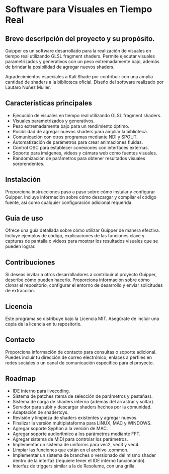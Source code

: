 #  Software para Visuales en Tiempo Real

## Breve descripción del proyecto y su propósito.

Guipper es un software desarrollado para la realización de visuales en tiempo real utilizando GLSL fragment shaders. Permite ejecutar visuales parametrizados y generativos con un peso extremadamente bajo, además de brindar la posibilidad de agregar nuevos shaders.

Agradecimientos especiales a Kali Shade por contribuir con una amplia cantidad de shaders a la biblioteca oficial.
Diseño del software realizado por Lautaro Nuñez Muller.

## Características principales
<ul>
  <li>Ejecución de visuales en tiempo real utilizando GLSL fragment shaders.</li>
  <li>Visuales parametrizados y generativos.</li>
  <li>Peso extremadamente bajo para un rendimiento óptimo.</li>
  <li>Posibilidad de agregar nuevos shaders para ampliar la biblioteca.</li>
  <li>Comunicación con otros programas mediante NDI y SPOUT.</li>
  <li>Automatización de parámetros para crear animaciones fluidas.</li>
  <li>Control OSC para establecer conexiones con interfaces externas.</li>
  <li>Soporte para imágenes, videos y cámara web como fuentes visuales.</li>
  <li>Randomización de parámetros para obtener resultados visuales sorprendentes.</li>
  
</ul>

## Instalación
Proporciona instrucciones paso a paso sobre cómo instalar y configurar Guipper. Incluye información sobre cómo descargar y compilar el código fuente, así como cualquier configuración adicional requerida.

## Guía de uso
Ofrece una guía detallada sobre cómo utilizar Guipper de manera efectiva. Incluye ejemplos de código, explicaciones de las funciones clave y capturas de pantalla o videos para mostrar los resultados visuales que se pueden lograr.

## Contribuciones
Si deseas invitar a otros desarrolladores a contribuir al proyecto Guipper, describe cómo pueden hacerlo. Proporciona información sobre cómo clonar el repositorio, configurar el entorno de desarrollo y enviar solicitudes de extracción.

## Licencia
Este programa se distribuye bajo la Licencia MIT. Asegúrate de incluir una copia de la licencia en tu repositorio.

## Contacto
Proporciona información de contacto para consultas o soporte adicional. Puedes incluir tu dirección de correo electrónico, enlaces a perfiles en redes sociales o un canal de comunicación específico para el proyecto.

## Roadmap
<ul>
  <li>IDE interno para livecoding.</li>
  <li>Sistema de patches (tema de selección de parámetros y pestañas).</li>
  <li>Sistema de carga de shaders interno (además del arrastrar y soltar).</li>
  <li>Servidor para subir y descargar shaders hechos por la comunidad.</li>
  <li>Adaptación de shadertoys.</li>
  <li>Revisión y limpieza de shaders existentes y agregar nuevos.</li>
  <li>Finalizar la versión multiplataforma para LINUX, MAC y WINDOWS.</li>
  <li>Agregar soporte Syphon a la versión de MAC.</li>
  <li>Agregar soporte audiorítmico a los parámetros mediante FFT.</li>
  <li>Agregar sistema de MIDI para controlar los parámetros.</li>
  <li>Implementar un sistema de uniforms para vec2, vec3 y vec4.</li>
  <li>Limpiar las funciones que están en el archivo .common.</li>
  <li>Implementar un sistema de branches o versionado del mismo shader dentro de la interfaz (requiere tener el IDE interno funcionando).</li>
  <li>Interfaz de triggers similar a la de Resolume, con una grilla.</li>
</ul>
